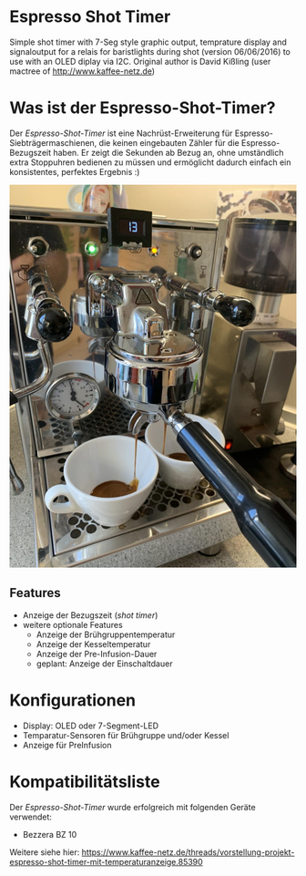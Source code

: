 # Espresso Shot Timer

Simple shot timer with 7-Seg style graphic output, temprature display and signaloutput for a relais for baristlights during shot (version 06/06/2016) to use with an OLED diplay via I2C.
Original author is David Kißling (user mactree of http://www.kaffee-netz.de)

# Was ist der Espresso-Shot-Timer?

Der *Espresso-Shot-Timer* ist eine Nachrüst-Erweiterung für Espresso-Siebträgermaschienen, die keinen eingebauten Zähler für die Espresso-Bezugszeit haben. Er zeigt die Sekunden ab Bezug an, ohne umständlich extra Stoppuhren bedienen zu müssen und ermöglicht dadurch einfach ein konsistentes, perfektes Ergebnis :)

![Beispielbild](sample.jpg)

## Features

- Anzeige der Bezugszeit (*shot timer*)
- weitere optionale Features
  - Anzeige der Brühgruppentemperatur
  - Anzeige der Kesseltemperatur
  - Anzeige der Pre-Infusion-Dauer
  - geplant: Anzeige der Einschaltdauer

# Konfigurationen

- Display: OLED oder 7-Segment-LED
- Temparatur-Sensoren für Brühgruppe und/oder Kessel
- Anzeige für PreInfusion

# Kompatibilitätsliste

Der *Espresso-Shot-Timer* wurde erfolgreich mit folgenden Geräte verwendet:

- Bezzera BZ 10

Weitere siehe hier: https://www.kaffee-netz.de/threads/vorstellung-projekt-espresso-shot-timer-mit-temperaturanzeige.85390
